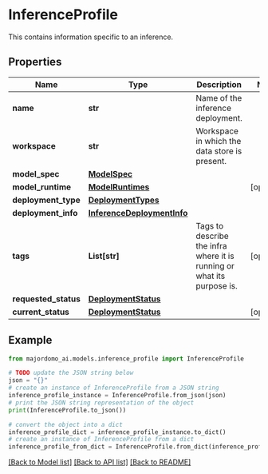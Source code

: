# InferenceProfile

This contains information specific to an inference.

## Properties

Name | Type | Description | Notes
------------ | ------------- | ------------- | -------------
**name** | **str** | Name of the inference deployment. | 
**workspace** | **str** | Workspace in which the data store is present. | 
**model_spec** | [**ModelSpec**](ModelSpec.md) |  | 
**model_runtime** | [**ModelRuntimes**](ModelRuntimes.md) |  | [optional] 
**deployment_type** | [**DeploymentTypes**](DeploymentTypes.md) |  | 
**deployment_info** | [**InferenceDeploymentInfo**](InferenceDeploymentInfo.md) |  | 
**tags** | **List[str]** | Tags to describe the infra where it is running or what its purpose is. | [optional] 
**requested_status** | [**DeploymentStatus**](DeploymentStatus.md) |  | 
**current_status** | [**DeploymentStatus**](DeploymentStatus.md) |  | [optional] 

## Example

```python
from majordomo_ai.models.inference_profile import InferenceProfile

# TODO update the JSON string below
json = "{}"
# create an instance of InferenceProfile from a JSON string
inference_profile_instance = InferenceProfile.from_json(json)
# print the JSON string representation of the object
print(InferenceProfile.to_json())

# convert the object into a dict
inference_profile_dict = inference_profile_instance.to_dict()
# create an instance of InferenceProfile from a dict
inference_profile_from_dict = InferenceProfile.from_dict(inference_profile_dict)
```
[[Back to Model list]](../README.md#documentation-for-models) [[Back to API list]](../README.md#documentation-for-api-endpoints) [[Back to README]](../README.md)


